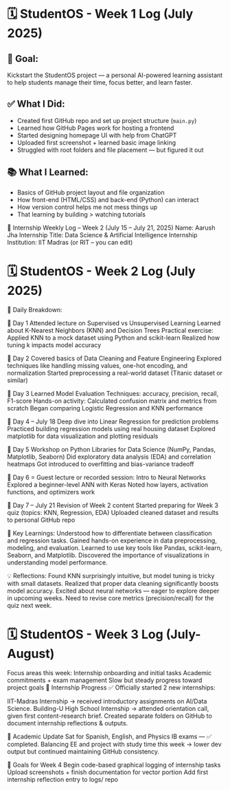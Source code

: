 # 🗓️ StudentOS - Week 1 Log (July 2025)
## 🎯 Goal:
Kickstart the StudentOS project — a personal AI-powered learning assistant to help students manage their time, focus better, and learn faster.

## ✅ What I Did:
- Created first GitHub repo and set up project structure (`main.py`)
- Learned how GitHub Pages work for hosting a frontend
- Started designing homepage UI with help from ChatGPT
- Uploaded first screenshot + learned basic image linking
- Struggled with root folders and file placement — but figured it out

## 📚 What I Learned:
- Basics of GitHub project layout and file organization
- How front-end (HTML/CSS) and back-end (Python) can interact
- How version control helps me not mess things up
- That learning by building > watching tutorials

🧠 Internship Weekly Log – Week 2 (July 15 – July 21, 2025)
Name: Aarush Jha
Internship Title: Data Science & Artificial Intelligence Internship
Institution: IIT Madras (or RIT – you can edit)



# 🗓️ StudentOS - Week 2 Log (July 2025)

📅 Daily Breakdown:

📌 Day 1 
Attended lecture on Supervised vs Unsupervised Learning
Learned about K-Nearest Neighbors (KNN) and Decision Trees
Practical exercise: Applied KNN to a mock dataset using Python and scikit-learn
Realized how tuning k impacts model accuracy


📌 Day 2
Covered basics of Data Cleaning and Feature Engineering
Explored techniques like handling missing values, one-hot encoding, and normalization
Started preprocessing a real-world dataset (Titanic dataset or similar)


📌 Day 3
Learned Model Evaluation Techniques: accuracy, precision, recall, F1-score
Hands-on activity: Calculated confusion matrix and metrics from scratch
Began comparing Logistic Regression and KNN performance


📌 Day 4 – July 18
Deep dive into Linear Regression for prediction problems
Practiced building regression models using real housing dataset
Explored matplotlib for data visualization and plotting residuals



📌 Day 5 
Workshop on Python Libraries for Data Science (NumPy, Pandas, Matplotlib, Seaborn)
Did exploratory data analysis (EDA) and correlation heatmaps
Got introduced to overfitting and bias-variance tradeoff



📌 Day 6 =
Guest lecture or recorded session: Intro to Neural Networks
Explored a beginner-level ANN with Keras
Noted how layers, activation functions, and optimizers work


📌 Day 7 – July 21
Revision of Week 2 content
Started preparing for Week 3 quiz (topics: KNN, Regression, EDA)
Uploaded cleaned dataset and results to personal GitHub repo



📝 Key Learnings:
Understood how to differentiate between classification and regression tasks.
Gained hands-on experience in data preprocessing, modeling, and evaluation.
Learned to use key tools like Pandas, scikit-learn, Seaborn, and Matplotlib.
Discovered the importance of visualizations in understanding model performance.



💡 Reflections:
Found KNN surprisingly intuitive, but model tuning is tricky with small datasets.
Realized that proper data cleaning significantly boosts model accuracy.
Excited about neural networks — eager to explore deeper in upcoming weeks.
Need to revise core metrics (precision/recall) for the quiz next week.


# 🗓️ StudentOS - Week 3 Log (July- August)


Focus areas this week:
Internship onboarding and initial tasks
Academic commitments + exam management
Slow but steady progress toward project goals
🔧 Internship Progress
✅ Officially started 2 new internships:



IIT-Madras Internship → received introductory assignments on AI/Data Science.
Building-U High School Internship → attended orientation call, given first content-research brief.
Created separate folders on GitHub to document internship reflections & outputs.



 📘 Academic Update
Sat for Spanish, English, and Physics IB exams — ✅ completed.
Balancing EE and project with study time this week → lower dev output but continued maintaining GitHub consistency.


 
 📌 Goals for Week 4
Begin code-based graphical logging of internship tasks
Upload screenshots + finish documentation for vector portion
Add first internship reflection entry to logs/ repo


